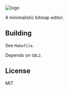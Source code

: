 ![logo](https://i.imgur.com/LwJvJfx.png)

A minimalistic bitmap editor.

## Building

See `Makefile`.

Depends on `SDL2`.

## License

MIT
